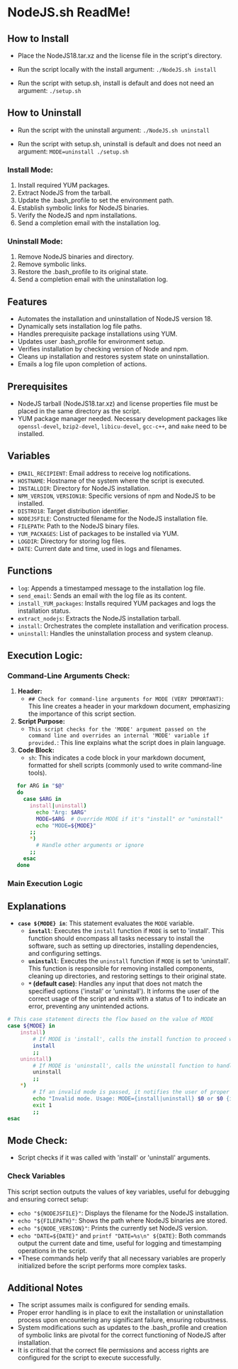 # NodeJS.sh ReadMe!
## How to Install

- Place the NodeJS18.tar.xz and the license file in the script's directory.
- Run the script locally with the install argument:
    `./NodeJS.sh install`

- Run the script with setup.sh, install is default and does not need an argument:
    `./setup.sh`

## How to Uninstall

- Run the script with the uninstall argument:
    `./NodeJS.sh uninstall`

- Run the script with setup.sh, uninstall is default and does not need an argument:
    `MODE=uninstall ./setup.sh`

### Install Mode:
1. Install required YUM packages.
2. Extract NodeJS from the tarball.
3. Update the .bash_profile to set the environment path.
4. Establish symbolic links for NodeJS binaries.
5. Verify the NodeJS and npm installations.
6. Send a completion email with the installation log.

### Uninstall Mode:
1. Remove NodeJS binaries and directory.
2. Remove symbolic links.
3. Restore the .bash_profile to its original state.
4. Send a completion email with the uninstallation log.

## Features
- Automates the installation and uninstallation of NodeJS version 18.
- Dynamically sets installation log file paths.
- Handles prerequisite package installations using YUM.
- Updates user .bash_profile for environment setup.
- Verifies installation by checking version of Node and npm.
- Cleans up installation and restores system state on uninstallation.
- Emails a log file upon completion of actions.

## Prerequisites

- NodeJS tarball (NodeJS18.tar.xz) and license properties file must be placed in the same directory as the script.
- YUM package manager needed. Necessary development packages like `openssl-devel`, `bzip2-devel`, `libicu-devel`, `gcc-c++`, and `make` need to be installed.

## Variables

- `EMAIL_RECIPIENT`: Email address to receive log notifications.
- `HOSTNAME`: Hostname of the system where the script is executed.
- `INSTALLDIR`: Directory for NodeJS installation.
- `NPM_VERSION`, `VERSION18`: Specific versions of npm and NodeJS to be installed.
- `DISTRO18`: Target distribution identifier.
- `NODEJSFILE`: Constructed filename for the NodeJS installation file.
- `FILEPATH`: Path to the NodeJS binary files.
- `YUM_PACKAGES`: List of packages to be installed via YUM.
- `LOGDIR`: Directory for storing log files.
- `DATE`: Current date and time, used in logs and filenames.

## Functions

- `log`: Appends a timestamped message to the installation log file.
- `send_email`: Sends an email with the log file as its content.
- `install_YUM_packages`: Installs required YUM packages and logs the installation status.
- `extract_nodejs`: Extracts the NodeJS installation tarball.
- `install`: Orchestrates the complete installation and verification process.
- `uninstall`: Handles the uninstallation process and system cleanup.

## Execution Logic:
### Command-Line Arguments Check:
1. **Header:**
   - `## Check for command-line arguments for MODE (VERY IMPORTANT)`: This line creates a header in your markdown document, emphasizing the importance of this script section.
2. **Script Purpose:**
   - `This script checks for the 'MODE' argument passed on the command line and overrides an internal 'MODE' variable if provided.`: This line explains what the script does in plain language.
3. **Code Block:**
   - `sh`: This indicates a code block in your markdown document, formatted for shell scripts (commonly used to write command-line tools).
```bash
   for ARG in "$@"
   do
     case $ARG in
       install|uninstall)
         echo "Arg: $ARG"
         MODE=$ARG  # Override MODE if it's "install" or "uninstall"
         echo "MODE=${MODE}"
       ;;
       *)
         # Handle other arguments or ignore
       ;;
     esac
   done
```
### Main Execution Logic
## Explanations

- **`case ${MODE} in`**: This statement evaluates the `MODE` variable.
    - **`install`**: Executes the `install` function if `MODE` is set to 'install'. This function should encompass all tasks necessary to install the software, such as setting up directories, installing dependencies, and configuring settings.
    - **`uninstall`**: Executes the `uninstall` function if `MODE` is set to 'uninstall'. This function is responsible for removing installed components, cleaning up directories, and restoring settings to their original state.
    - **`*` (default case)**: Handles any input that does not match the specified options ('install' or 'uninstall'). It informs the user of the correct usage of the script and exits with a status of 1 to indicate an error, preventing any unintended actions.

```bash
# This case statement directs the flow based on the value of MODE
case ${MODE} in
    install)
        # If MODE is 'install', calls the install function to proceed with installation
        install
        ;;
    uninstall)
        # If MODE is 'uninstall', calls the uninstall function to handle uninstallation
        uninstall
        ;;
    *)
        # If an invalid mode is passed, it notifies the user of proper usage and exits
        echo "Invalid mode. Usage: MODE={install|uninstall} $0 or $0 {install|uninstall}"
        exit 1
        ;;
esac
```
## Mode Check:
- Script checks if it was called with 'install' or 'uninstall' arguments.
### Check Variables
This script section outputs the values of key variables, useful for debugging and ensuring correct setup:

- `echo "${NODEJSFILE}"`: Displays the filename for the NodeJS installation.
- `echo "${FILEPATH}"`: Shows the path where NodeJS binaries are stored.
- `echo "${NODE_VERSION}"`: Prints the currently set NodeJS version.
- `echo "DATE=${DATE}"` and `printf "DATE=%s\n" ${DATE}`: Both commands output the current date and time, useful for logging and timestamping operations in the script.
- *These commands help verify that all necessary variables are properly initialized before the script performs more complex tasks.

## Additional Notes
- The script assumes mailx is configured for sending emails.
- Proper error handling is in place to exit the installation or uninstallation process upon encountering any significant failure, ensuring robustness.
- System modifications such as updates to the .bash_profile and creation of symbolic links are pivotal for the correct functioning of NodeJS after installation.
- It is critical that the correct file permissions and access rights are configured for the script to execute successfully.
